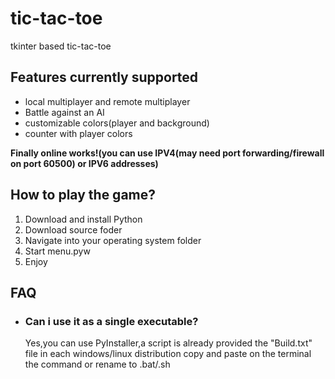 <h1> tic-tac-toe </h2> 
 tkinter based tic-tac-toe  
 
 <h2>Features currently supported</h2>
 <ul>
 <li>local multiplayer and remote multiplayer</li>
 <li>Battle against an AI</li>
 <li>customizable colors(player and background)</li>  
 <li>counter with player colors</li>
 </ul>
 
<strong>Finally online works!(you can use IPV4(may need port forwarding/firewall on port 60500) or IPV6 addresses)</strong>

<h2>How to play the game?</h2>
 <ol>
 <li>Download and install Python</li>
 <li>Download source foder</li>
 <li>Navigate into your operating system folder</li>
 <li>Start menu.pyw</li>  
 <li>Enjoy</li>
 </ol>
<h2>FAQ</h2>
 <ul>
 <li><h3>Can i use it as a single executable?
 </h3>
 <p> Yes,you can use PyInstaller,a script is already provided the "Build.txt" file in each windows/linux distribution copy and paste on the terminal the command or rename to .bat/.sh</p>
 </li>
 </ul>
